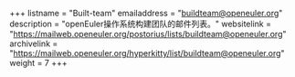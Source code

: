 +++
listname = "Built-team"
emailaddress = "buildteam@openeuler.org"
description = "openEuler操作系统构建团队的邮件列表。"
websitelink = "https://mailweb.openeuler.org/postorius/lists/buildteam@openeuler.org"
archivelink = "https://mailweb.openeuler.org/hyperkitty/list/buildteam@openeuler.org"
weight =  7
+++
